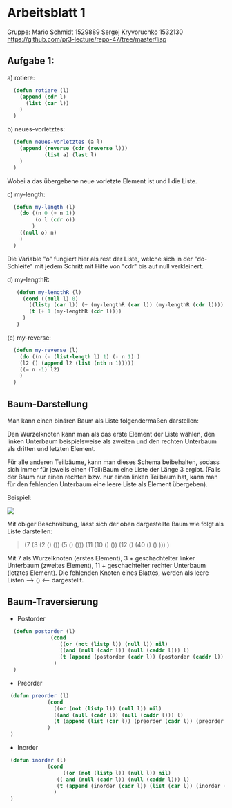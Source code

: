 # Arbeitsblatt 1
Gruppe:
Mario Schmidt 1529889
Sergej Kryvoruchko 1532130
https://github.com/pr3-lecture/repo-47/tree/master/lisp

## Aufgabe 1:

a) rotiere:
```lisp  
  (defun rotiere (l)  
    (append (cdr l)
      (list (car l))
    )
  )
``` 
b) neues-vorletztes:
```lisp  
  (defun neues-vorletztes (a l)  
    (append (reverse (cdr (reverse l)))
            (list a) (last l)
    )
  )
```
Wobei a das übergebene neue vorletzte Element ist und l die Liste.

c) my-length:
```lisp  
  (defun my-length (l)
    (do ((n 0 (+ n 1))
         (o l (cdr o))
        )
    ((null o) n)
    )
  )
```
Die Variable "o" fungiert hier als rest der Liste, welche sich in der "do-Schleife" mit jedem Schritt mit Hilfe von "cdr" bis auf null verkleinert.

d) my-lengthR:
```lisp  
   (defun my-lengthR (l)
     (cond ((null l) 0)
       ((listp (car l)) (+ (my-lengthR (car l)) (my-lengthR (cdr l))))
       (t (+ 1 (my-lengthR (cdr l))))
     )
   )
```

(e) my-reverse:
```lisp  
  (defun my-reverse (l)
    (do ((n (- (list-length l) 1) (- n 1) )
    (l2 () (append l2 (list (nth n 1)))))
    ((= n -1) l2)
    )
  )
```


## Baum-Darstellung
Man kann einen binären Baum als Liste folgendermaßen darstellen:

Den Wurzelknoten kann man als das erste Element der Liste wählen, den linken Unterbaum beispielsweise als zweiten und den rechten Unterbaum als dritten und letzten Element.

Für alle anderen Teilbäume, kann man dieses Schema beibehalten, sodass sich immer für jeweils einen (Teil)Baum eine Liste der Länge 3 ergibt. (Falls der Baum nur einen rechten bzw. nur einen linken Teilbaum hat, kann man für den fehlenden Unterbaum eine leere Liste als Element übergeben).

Beispiel: 

[![](https://github.com/pr3-lecture/repo-45/blob/master/lisp/drv01.png)]()

Mit obiger Beschreibung, lässt sich der oben dargestellte Baum wie folgt als Liste darstellen:

> (7 (3 (2 () ()) (5 () ())) (11 (10 () ()) (12 () (40 () () ))) )

Mit 7 als Wurzelknoten (erstes Element), 3 + geschachtelter linker Unterbaum (zweites Element), 11 + geschachtelter rechter Unterbaum (letztes Element).
Die fehlenden Knoten eines Blattes, werden als leere Listen --> () <-- dargestellt.


## Baum-Traversierung

* Postorder
```lisp  
  (defun postorder (l)
              (cond
                 ((or (not (listp l)) (null l)) nil)
                 ((and (null (cadr l)) (null (caddr l))) l)
                 (t (append (postorder (cadr l)) (postorder (caddr l)) (list (car l))))
               )
  )

``` 
 * Preorder
 
 ```lisp  
  (defun preorder (l)
              (cond
                ((or (not (listp l)) (null l)) nil)
                ((and (null (cadr l)) (null (caddr l))) l)
                (t (append (list (car l)) (preorder (cadr l)) (preorder (caddr l))))
              )
  )

```
 * Inorder
 
  ```lisp  
   (defun inorder (l)
               (cond
                	((or (not (listp l)) (null l)) nil)
                  (( and (null (cadr l)) (null (caddr l))) l)
                  (t (append (inorder (cadr l)) (list (car l)) (inorder (caddr l))))
                 )
   )

```
 
 
 
 
